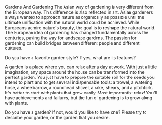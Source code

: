 Gardens And Gardening
The Asian way of gardening is very different from the European way. This difference is also reflected in art. Asian gardeners always wanted to approach nature as organically as possible until the ultimate unification with the natural world could be achieved. While Europeans admire nature's beauty, the goal is to reshape the natural world. The European idea of gardening has changed fundamentally across the centuries, paving the way for landscape gardens. The passion for gardening can build bridges between different people and different cultures.

Do you have a favorite garden style? If yes, what are its features?

A garden is a place where you can relax after a day at work. With just a little imagination, any space around the house can be transformed into the perfect garden. You just have to prepare the suitable soil for the seeds you intend to plant and to get several indispensable tools: a trowel, a watering hose, a wheelbarrow, a roundhead shovel, a rake, shears, and a pitchfork. It's better to start with plants that grow easily. Most importantly: relax! You'll have achievements and failures, but the fun of gardening is to grow along with plants.

Do you have a garden? If not, would you like to have one? Please try to describe your garden, or the garden that you desire.



